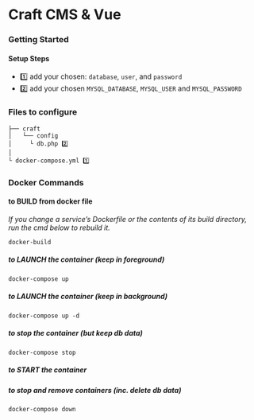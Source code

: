 Craft CMS & Vue
===============

### Getting Started

  #### Setup Steps
  - 1️⃣ add your chosen: `database`, `user`, and `password`
  - 2️⃣ add your chosen `MYSQL_DATABASE`, `MYSQL_USER` and `MYSQL_PASSWORD`

### Files to configure
    ├── craft
    │   └── config
    │     └ db.php 2️⃣
    │
    └ docker-compose.yml 1️⃣

### Docker Commands

  #### to BUILD from docker file
  _If you change a service’s Dockerfile or the contents of its build directory, run the cmd below to rebuild it._

    docker-build

  ##### to LAUNCH the container (keep in foreground)
    docker-compose up

  ##### to LAUNCH the container (keep in background)
    docker-compose up -d

  ##### to stop the container (but keep db data)
    docker-compose stop

  ##### to START the container

  ##### to stop and remove containers (inc. delete db data)
    docker-compose down
